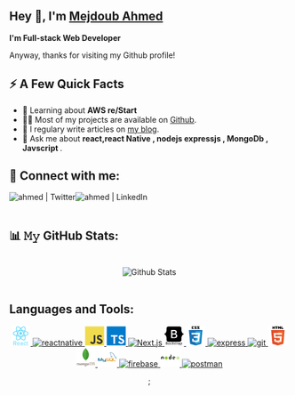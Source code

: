 

<h2>Hey 👋, I'm <a href="https://www.linkedin.com/in/ahmed-mejdoub-41929a11a/">Mejdoub Ahmed</a></h2>
<p>  <strong> I'm Full-stack Web Developer </strong></p>

<p>Anyway, thanks for visiting my Github profile!</p>

<h2>⚡️ A Few Quick Facts</h2>
<ul>
<!-- <li>🔭 I’m currently working on <a href="https://nextjs.org">NextJs</a>.</li> -->
<li>🌱 Learning about <strong>AWS re/Start</strong></li>
<li>👨‍💻 Most of my projects are available on <a href="https://github.com/mejdoub-ahmed">Github</a>.</li>
<li>📝 I regulary write articles on <a href="https://medium.com/@mejdoubahmed">my blog</a>.</li>
<li>💬 Ask me about <strong>react,react Native , nodejs expressjs , MongoDb , Javscript  </strong>.</li>
<!--   <li>📫 Connect with me: **mejdoubahmed77@gmail.com** </li> -->
</ul>


## 🤝 Connect with me:

<a href="https://twitter.com/Mejdoubahmed11/" target="blank">
 <img align="left" alt="ahmed | Twitter" src="https://img.shields.io/badge/Twitter-1DA1F2?style=for-the-badge&logo=twitter&logoColor=white" />

<a href="https://www.linkedin.com/in/ahmed-mejdoub-41929a11a/" target="blank"> <img align="left" alt="ahmed | LinkedIn" src="https://img.shields.io/badge/LinkedIn-0077B5?style=for-the-badge&logo=linkedin&logoColor=white" /> </a>
<br/>
<br/>


## 📊 𝙼𝚢 GitHub Stats:

<div align="center">
  <br />
  <img align="center" src="https://github-readme-stats.vercel.app/api?username=mejdoub-ahmed&hide=issues&show_icons=true" alt=" Github Stats">
<!--     <p><img align="center" margin-bottom="20px" src="https://github-readme-streak-stats.herokuapp.com/?user=mejdoub-ahmed&" alt="mejdoub-ahmed" /></p> -->
</div><br />

  <h2>
 Languages and Tools:
</h2>
<div align="center">

<!-- languages -->
<div align="center">
  <p align="center">
    <a href="https://reactjs.org/">
      <img
        src="https://raw.githubusercontent.com/devicons/devicon/master/icons/react/react-original-wordmark.svg"
        alt="react"
        width="35"
        height="35"
      />
    </a>
    <a href="https://reactnative.dev/">
      <img
        src="https://reactnative.dev/img/header_logo.svg"
        alt="reactnative"
        width="35"
        height="35"
      />
    </a>
    <a href="https://developer.mozilla.org/en-US/docs/Web/JavaScript">
      <img
        src="https://raw.githubusercontent.com/devicons/devicon/master/icons/javascript/javascript-original.svg"
        alt="javascript"
        width="35"
        height="35"
      />
    </a>
    <a href="https://www.typescriptlang.org/">
      <img
        src="https://raw.githubusercontent.com/devicons/devicon/master/icons/typescript/typescript-original.svg"
        alt="typescript"
        width="35"
        height="35"
      />
    </a>
    <a href="https://nextjs.org/">
      <img
        src="https://osakalehusky.com/uploads/162b322667158e911325_1655906918.png"
        alt="Next.js"
        width="35"
        height="35"
      />
<!--      <a href="https://nextjs.org/">
      <img
        src="https://upload.wikimedia.org/wikipedia/commons/thumb/c/cf/Angular_full_color_logo.svg/1200px-Angular_full_color_logo.svg.png"
        alt="Next.js"
        width="35"
        height="35"
      />
    </a> */}
    {/* <a href="https://babeljs.io/">
      <img
        src="https://www.vectorlogo.zone/logos/babeljs/babeljs-icon.svg"
        alt="babel"
        width="35"
        height="35"
      />
    </a> -->
    <a href="https://getbootstrap.com">
      <img
        src="https://raw.githubusercontent.com/devicons/devicon/master/icons/bootstrap/bootstrap-plain-wordmark.svg"
        alt="bootstrap"
        width="35"
        height="35"
      />
    </a>
    <a href="https://www.w3schools.com/css/">
      <img
        src="https://raw.githubusercontent.com/devicons/devicon/master/icons/css3/css3-original-wordmark.svg"
        alt="css3"
        width="35"
        height="35"
      />
    </a>
    <a href="https://expressjs.com">
      <img
        src="https://is4-ssl.mzstatic.com/image/thumb/Purple123/v4/5b/99/f3/5b99f3b7-6cf1-e454-3248-7648295762d7/source/256x256bb.jpg"
        alt="express"
        width="35"
        height="35"
      />
    </a>
    <a href="https://git-scm.com/">
      <img
        src="https://www.vectorlogo.zone/logos/git-scm/git-scm-icon.svg"
        alt="git"
        width="35"
        height="35"
      />
    </a>
    <a href="https://www.w3.org/html/">
      <img
        src="https://raw.githubusercontent.com/devicons/devicon/master/icons/html5/html5-original-wordmark.svg"
        alt="html5"
        width="35"
        height="35"
      />
<!--     </a>
    <a href="https://www.linux.org/">
      <img
        src="https://raw.githubusercontent.com/devicons/devicon/master/icons/linux/linux-original.svg"
        alt="linux"
        width="35"
        height="35"
      />
    </a> } -->
<!--         <a href="https://mochajs.org">
        <img
            src="https://www.vectorlogo.zone/logos/mochajs/mochajs-icon.svg"
            alt="mocha"
            width="35"
            height="35"
        />
        </a>  -->
    <a href="https://www.mongodb.com/">
      <img
        src="https://raw.githubusercontent.com/devicons/devicon/master/icons/mongodb/mongodb-original-wordmark.svg"
        alt="mongodb"
        width="35"
        height="35"
      />
    </a>
    <a href="https://www.mysql.com/">
      <img
        src="https://raw.githubusercontent.com/devicons/devicon/master/icons/mysql/mysql-original-wordmark.svg"
        alt="mysql"
        width="35"
        height="35"
      />
      <a href="https://firebase.google.com/" target="_blank" rel="noreferrer">
    <img
      src="https://www.vectorlogo.zone/logos/firebase/firebase-icon.svg"
      alt="firebase"
      width="40"
      height="40"
    />
  </a>
    </a>
    <a href="https://nodejs.org">
      <img
        src="https://raw.githubusercontent.com/devicons/devicon/master/icons/nodejs/nodejs-original-wordmark.svg"
        alt="nodejs"
        width="35"
        height="35"
      />
    </a>
    <a href="https://postman.com">
      <img
        src="https://www.vectorlogo.zone/logos/getpostman/getpostman-icon.svg"
        alt="postman"
        width="35"
        height="35"
      />
    </a>
      
      
<!--     <a href="https://www.heroku.com">
      <img
        src="https://raw.githubusercontent.com/devicons/devicon/d00d0969292a6569d45b06d3f350f463a0107b0d/icons/heroku/heroku-original-wordmark.svg"
        alt="heroku"
        width="35"
        height="35"
      />
    </a> 

    <a href="https://redux.js.org">
      <img
        src="https://raw.githubusercontent.com/devicons/devicon/master/icons/redux/redux-original.svg"
        alt="redux"
        width="35"
        height="35"
      />
    </a>  -->
   
  </p>
</div>;
</div>

  



